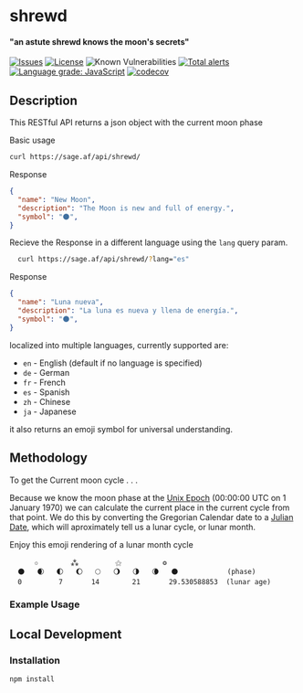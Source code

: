 shrewd
=========

#### "an astute shrewd knows the moon's secrets"


[![Issues](https://img.shields.io/github/issues/free-ignorance/shrewd.svg)](https://github.com/free-ignorance/shrewd/issues)
[![License](https://img.shields.io/badge/license-GPL-blue.svg)](https://github.com/free-ignorance/shrewd/blob/main/LICENSE)
![Known Vulnerabilities](https://snyk.io/test/github/free-ignorance/shrewd/badge.svg)
[![Total alerts](https://img.shields.io/lgtm/alerts/g/free-ignorance/shrewd.svg?logo=lgtm&logoWidth=18)](https://lgtm.com/projects/g/free-ignorance/shrewd/alerts/)
[![Language grade: JavaScript](https://img.shields.io/lgtm/grade/javascript/g/free-ignorance/shrewd.svg?logo=lgtm&logoWidth=18)](https://lgtm.com/projects/g/free-ignorance/shrewd/context:javascript)
[![codecov](https://codecov.io/gh/free-ignorance/shrewd/branch/main/graph/badge.svg)](https://codecov.io/gh/free-ignorance/shrewd)



## Description


This RESTful API returns a json object with the current moon phase

Basic usage

```bash
curl https://sage.af/api/shrewd/
```

Response 

```json
{
  "name": "New Moon",
  "description": "The Moon is new and full of energy.",
  "symbol": "🌑",
}
```

Recieve the Response in a different language using the `lang` query param. 

```bash
  curl https://sage.af/api/shrewd/?lang="es"
```

Response

```json
{
  "name": "Luna nueva",
  "description": "La luna es nueva y llena de energía.",
  "symbol": "🌑",
}
```
localized into multiple languages, currently supported are:
* `en` - English (default if no language is specified)
* `de` - German
* `fr` - French
* `es` - Spanish
* `zh` - Chinese
* `ja` - Japanese

it also returns an emoji symbol for universal understanding.



## Methodology

To get the Current moon cycle . . .

Because we know the moon phase at the [Unix Epoch](https://en.wikipedia.org/wiki/Unix_time) (00:00:00 UTC on 1 January 1970) we can calculate the current place in the current cycle from that point. We do this by converting the Gregorian Calendar date to a [Julian Date](https://en.wikipedia.org/wiki/Julian_day), which will aproximately tell us a lunar cycle, or lunar month.

Enjoy this emoji rendering of a lunar month cycle

```
      ✩        ⁂         ⚝          ❂
  🌑   🌒   🌓   🌔   🌕   🌖   🌗   🌘   🌑            (phase)
  0         7       14        21       29.530588853  (lunar age)

```

### Example Usage



## Local Development

### Installation

```
npm install
```


